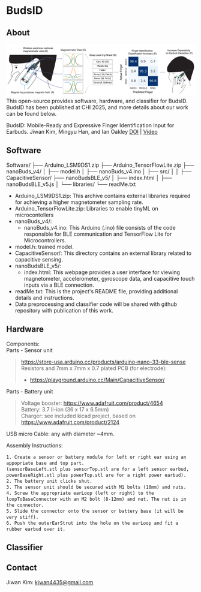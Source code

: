 # BudsID

## About
![BudsID](BudsID.png)
This open-source provides software, hardware, and classifier for BudsID.
BudsID has been published at CHI 2025, and more details about our work can be found below.

BudsID: Mobile-Ready and Expressive Finger Identification Input for Earbuds. 
Jiwan Kim, Mingyu Han, and Ian Oakley
[DOI]() | [Video]()

## Software

Software/
├── Arduino_LSM9DS1.zip
├── Arduino_TensorFlowLite.zip 
├── nanoBuds_v4/
│   ├── model.h 
│   ├── nanoBuds_v4.ino 
│   ├── src/
│   │   ├── CapacitiveSensor/
├── nanoBudsBLE_v5/
│   ├── index.html
│   ├── nanoBudsBLE_v5.js
│   └── libraries/ 
└── readMe.txt

- Arduino_LSM9DS1.zip: This archive contains external libraries required for achieving a higher magnetometer sampling rate.
- Arduino_TensorFlowLite.zip: Libraries to enable tinyML on microcontollers
- nanoBuds_v4/:
    - nanoBuds_v4.ino: This Arduino (.ino) file consists of the code responsible for BLE communication and TensorFlow Lite for Microcontrollers.
- model.h: trained model.
- CapacitiveSensor/: This directory contains an external library related to capacitive sensing.
- nanoBudsBLE_v5/:
    - index.html: This webpage provides a user interface for viewing magnetometer, accelerometer, gyroscope data, and capacitive touch inputs via a BLE connection.
- readMe.txt: This is the project's README file, providing additional details and instructions.
- Data preprocessing and classifier code will be shared with github repository with publication of this work.

## Hardware
Components:    
Parts - Sensor unit   
> https://store-usa.arduino.cc/products/arduino-nano-33-ble-sense   
> Resistors and 7mm x 7mm x 0.7 plated PCB (for electrode):   
> 	- https://playground.arduino.cc/Main/CapacitiveSensor/   

Parts - Battery unit   
> Voltage booster: https://www.adafruit.com/product/4654   
> Battery: 3.7 li-ion (36 x 17 x 6.5mm)   
> Charger: see included kicad project, based on https://www.adafruit.com/product/2124   

USB micro Cable: any with diameter ~4mm.   

Assembly Instructions:   
```
1. Create a sensor or battery module for left or right ear using an appopriate base and top part. 
(sensorBaseLeft.stl plus sensorTop.stl are for a left sensor earbud, powerBaseRight.stl plus powerTop.stl are for a right power earbud).   
2. The battery unit clicks shut.    
3. The sensor unit should be secured with M1 bolts (10mm) and nuts.    
4. Screw the appropriate earLoop (left or right) to the loopToBaseConnector with an M2 bolt (8-12mm) and nut. The nut is in the connector.    
5. Slide the connector onto the sensor or battery base (it will be very stiff).    
6. Push the outerEarStrut into the hole on the earLoop and fit a rubber earbud over it.    
```

## Classifier



## Contact
Jiwan Kim: [kjwan4435@gmail.com](mailto:kjwan4435@gmail.com)